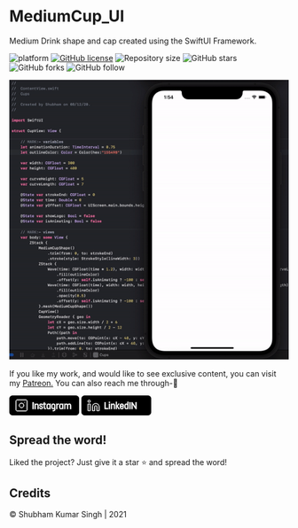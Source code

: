 # MediumCup_UI

Medium Drink shape and cap created using the SwiftUI Framework.

![platform](https://img.shields.io/badge/platform-iOS-orange)
[![GitHub license](https://img.shields.io/badge/License-Apache2.0-blue.svg)](LICENSE)
![Repository size](https://img.shields.io/github/repo-size/shubham0812/MediumCup_UI)
![GitHub stars](https://img.shields.io/github/stars/shubham0812/MediumCup_UI?style=social)
![GitHub forks](https://img.shields.io/github/forks/shubham0812/MediumCup_UI?style=social)
![GitHub follow](https://img.shields.io/github/followers/shubham0812?style=social)






![mediumDrink](https://github.com/Shubham0812/MediumCup_UI/blob/MediumCup/Cups/mediumDrink.gif?raw=true)



If you like my work, and would like to see exclusive content, you can visit my [Patreon.](https://www.patreon.com/shubham_iosdev)
You can also reach me through-🏻

[![Instagram](https://raw.githubusercontent.com/Shubham0812/SearchX/master/insta.png)](https://www.instagram.com/shubham_iosdev/) [![Linkedin](https://raw.githubusercontent.com/Shubham0812/SearchX/master/linkedIn.png)](https://www.linkedin.com/in/shubham0812/)





## Spread the word!
Liked the project? Just give it a star ⭐️ and spread the word!

## Credits
© Shubham Kumar Singh | 2021
